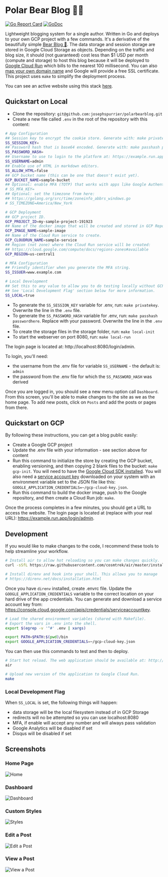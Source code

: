 # Polar Bear Blog 🐻‍❄️

[![Go Report Card](https://goreportcard.com/badge/github.com/josephspurrier/polarbearblog)](https://goreportcard.com/report/github.com/josephspurrier/polarbearblog)
[![GoDoc](https://godoc.org/github.com/josephspurrier/polarbearblog?status.svg)](https://godoc.org/github.com/josephspurrier/polarbearblog) 

Lightweight blogging system for a single author. Written in Go and deploys to your own GCP project with a few commands. It's a derivative of the beautifully simple [Bear Blog 🐻](https://bearblog.dev/). The data storage and session storage are stored in Google Cloud Storage as objects. Depending on the traffic and blog size, it should (not guaranteed) cost less than $1 USD per month (compute and storage) to host this blog because it will be deployed to [Google Cloud Run](https://cloud.google.com/run/pricing) which bills to the nearest 100 millisecond. You can also [map your own domain name](https://cloud.google.com/run/docs/mapping-custom-domains) and Google will provide a free SSL certificate. This project uses `make` to simplify the deployment process.

You can see an active website using this stack [here](https://www.josephspurrier.com/).

## Quickstart on Local

- Clone the repository: `git@github.com:josephspurrier/polarbearblog.git`
- Create a new file called `.env` in the root of the repository with this content:

```bash
# App Configuration
## Session key to encrypt the cookie store. Generate with: make privatekey
SS_SESSION_KEY=
## Password hash that is base64 encoded. Generate with: make passhash passwordhere
SS_PASSWORD_HASH=
## Username to use to login to the platform at: https://example.run.app/login/admin
SS_USERNAME=admin
## Enable use of HTML in markdown editors.
SS_ALLOW_HTML=false
## GCP bucket name (this can be one that doesn't exist yet).
GCP_BUCKET_NAME=sample-bucket
## Optional: enable MFA (TOTP) that works with apps like Google Authenticator. Generate with: make mfa
# SS_MFA_KEY=
## Optional: set the timezone from here:
## https://golang.org/src/time/zoneinfo_abbrs_windows.go
# SS_TIMEZONE=America/New_York

# GCP Deployment
## GCP project ID.
GCP_PROJECT_ID=my-sample-project-191923
## Name of the docker image that will be created and stored in GCP Repository.
GCP_IMAGE_NAME=sample-image
## Name of the Cloud Run service to create.
GCP_CLOUDRUN_NAME=sample-service
## Region (not zone) where the Cloud Run service will be created:
## https://cloud.google.com/compute/docs/regions-zones#available
GCP_REGION=us-central1

# MFA Configuration
## Friendly identifier when you generate the MFA string.
SS_ISSUER=www.example.com

# Local Development
## Set this to any value to allow you to do testing locally without GCP access.
## See 'Local Development Flag' section below for more information.
SS_LOCAL=true
```

- To generate the `SS_SESSION_KEY` variable for .env, run: `make privatekey`. Overwrite the line in the `.env` file.
- To generate the `SS_PASSWORD_HASH` variable for .env, run: `make passhash passwordhere`. Replace with your password. Overwrite the line in the `.env` file.
- To create the storage files in the storage folder, run: `make local-init`
- To start the webserver on port 8080, run: `make local-run`

The login page is located at: http://localhost:8080/login/admin.

To login, you'll need:

- the username from the .env file for variable `SS_USERNAME` - the default is: `admin`
- the password from the .env file for which the `SS_PASSWORD_HASH` was derived

Once you are logged in, you should see a new menu option call `Dashboard`. From this screen, you'll be able to make changes to the site as we as the home page. To add new posts, click on `Posts` and add the posts or pages from there.

## Quickstart on GCP

By following these instructions, you can get a blog public easily:

- Create a Google GCP project
- Update the .env file with your information - see section above for content
- Run this command to initialize the store by creating the GCP bucket, enabling versioning, and then copying 2 blank files to the bucket: `make gcp-init`. You will need to have the [Google Cloud SDK installed](https://cloud.google.com/sdk/docs/install). You will also need a [service account key](https://console.cloud.google.com/apis/credentials/serviceaccountkey) downloaded on your system with an environment variable set to the JSON file like this: `GOOGLE_APPLICATION_CREDENTIALS=~/gcp-cloud-key.json`.
- Run this command to build the docker image, push to the Google repository, and then create a Cloud Run job: `make`.

Once the process completes in a few minutes, you should get a URL to access the website. The login page is located at (replace with your real URL): https://example.run.app/login/admin.

## Development

If you would like to make changes to the code, I recommend these tools to help streamline your workflow.

```bash
# Install air to allow hot reloading so you can make changes quickly.
curl -sSfL https://raw.githubusercontent.com/cosmtrek/air/master/install.sh | sh -s

# Install direnv and hook into your shell. This allows you to manage 
# https://direnv.net/docs/installation.html
```

Once you have `direnv` installed, create .envrc file. Update the `GOOGLE_APPLICATION_CREDENTIALS` variable to the correct location on your hard drive of the app credentials. You can generate and download a service account key from: https://console.cloud.google.com/apis/credentials/serviceaccountkey.

```bash
# Load the shared environment variables (shared with Makefile).
# Export the vars in .env into the shell.
export $(egrep -v '^#' .env | xargs)

export PATH=$PATH:$(pwd)/bin
export GOOGLE_APPLICATION_CREDENTIALS=~/gcp-cloud-key.json
```

You can then use this commands to test and then to deploy.

```bash
# Start hot reload. The web application should be available at: http://localhost:8080
air

# Upload new version of the application to Google Cloud Run.
make
```

### Local Development Flag

When `SS_LOCAL` is set, the following things will happen:

- data storage will be the local filesystem instead of in GCP Storage
- redirects will no be attempted so you can use localhost:8080
- MFA, if enable will accept any number and will always pass validation
- Google Analytics will be disabled if set
- Disqus will be disabled if set

## Screenshots

### Home Page

![Home](doc/images/home.png)

### Dashboard

![Dashboard](doc/images/dashboard.png)

### Custom Styles

![Styles](doc/images/styles.png)

### Edit a Post

![Edit a Post](doc/images/post-edit.png)

### View a Post

![View a Post](doc/images/post.png)